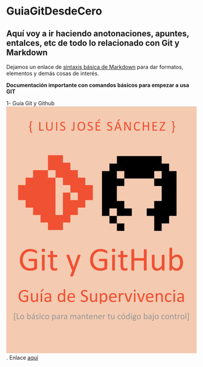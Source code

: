 # GuiaGitDesdeCero
## Aquí voy a ir haciendo anotonaciones, apuntes, entalces, etc de todo lo relacionado con Git y Markdown

Dejamos un enlace de [sintaxis básica de Markdown](https://markdown.es/sintaxis-markdown/) para dar formatos, elementos y demás cosas de interés.

**Documentación importante con comandos básicos para empezar a usa GIT**


1- Guía Git y Github ![Guia de supervivencia](/guiasupervivencia.jpg "GuiaSuper"). Enlace [aquí](https://moodle.danielcastelao.org/pluginfile.php/31280/mod_resource/content/2/gitygithub.pdf)
